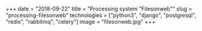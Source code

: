 +++ 
date = "2018-09-22"
title = "Processing system \"Filesonweb\""
slug = "processing-filesonweb"
technologies = ["python3", "django", "postgresql", "redis", "rabbitmq", "celery"]
image = "filesonweb.jpg"
+++

